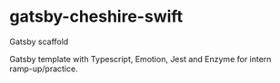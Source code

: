 # gatsby-cheshire-swift
Gatsby scaffold

Gatsby template with Typescript, Emotion, Jest and Enzyme for intern ramp-up/practice.
